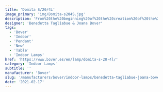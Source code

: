 ```yaml
---
title: 'Domita S/20/4L'
image_primary: 'img/Domita-s204S.jpg'
description: 'From%20the%20beginning%20of%20the%20creation%20of%20the%20Dome%2C%20we%20knew%20that%20sooner%20or%20later%20we%20should%20expand%20the%20collection%20with%20smaller%20versions%20that%20allow%20us%20to%20create%20lighter%20spaces.%20Under%20these%20premises%20were%20born%20the%20Domitas%2C%20lamps%20made%20with%20thin%20wooden%20slats%20that%20converge%20between%20them%2C%20forming%20a%20small%20dome%20that%20keeps%20inside%20the%20LED%20source.'
designer: 'Benedetta Tagliabue & Joana Bover'
tags:
  - 'Bover'
  - 'Indoor'
  - 'Pendant'
  - 'New'
  - 'Table'
  - 'Indoor Lamps'
href: 'https://www.bover.es/en/lamp/domita-s-20-4l/'
category: 'Indoor Lamps'
subtitle: ''
manufacturer: 'Bover'
slug: '/manufacturers/bover/indoor-lamps/benedetta-tagliabue-joana-bover-domita-s-20-4-l'
date: '2021-02-17'
---
```


